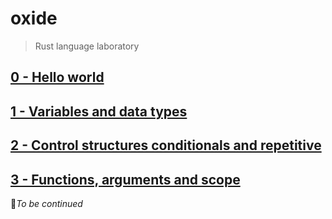 # oxide

> Rust language laboratory

## [0 - Hello world](https://github.com/AtomicBuilders/oxide/blob/main/docs/0-hello-world.md)
## [1 - Variables and data types](https://github.com/AtomicBuilders/oxide/blob/main/docs/1-variables.md)
## [2 - Control structures conditionals and repetitive](https://github.com/AtomicBuilders/oxide/blob/main/docs/2-control.md)
## [3 - Functions, arguments and scope](https://github.com/AtomicBuilders/oxide/blob/main/docs/3-functions.md)

🚧_To be continued_

